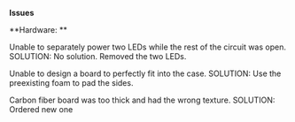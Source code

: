 **Issues**

**Hardware: **

Unable to separately power two LEDs while the rest of the circuit was open. SOLUTION: No solution. Removed the two LEDs. 

Unable to design a board to perfectly fit into the case. SOLUTION: Use the preexisting foam to pad the sides. 

Carbon fiber board was too thick and had the wrong texture. SOLUTION: Ordered new one
